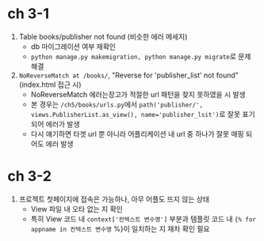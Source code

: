 # ch 3-1

1. Table books/publisher not found (비슷한 에러 메세지)
   - db 마이그레이션 여부 재확인
   - `python manage.py makemigration, python manage.py migrate`로 문제 해결
2. `NoReverseMatch at /books/`, "Reverse for 'publisher_list' not found" (index.html 접근 시)
   - NoReverseMatch 에러는장고가 적절한 url 패턴을 찾지 못하였을 시 발생
   - 본 경우는 `/ch5/books/urls.py`에서 `path('publisher/', views.PublisherList.as_view(), name='publisher_lsit')`로 잘못 표기되어 에러가 발생
   - 다시 얘기하면 타겟 url 뿐 아니라 어플리케이션 내 url 중 하나가 잘못 매핑 되어도 에러 발생

# ch 3-2

1. 프로젝트 첫페이지에 접속은 가능하나, 아무 어플도 뜨지 않는 상태
   - View 파일 내 오타 없는 지 확인
   - 특히 View 코드 내 `context['컨텍스트 변수명']` 부분과 템플릿 코드 내 `{% for appname in 컨텍스트 변수명` %}이 일치하는 지 재차 확인 필요

